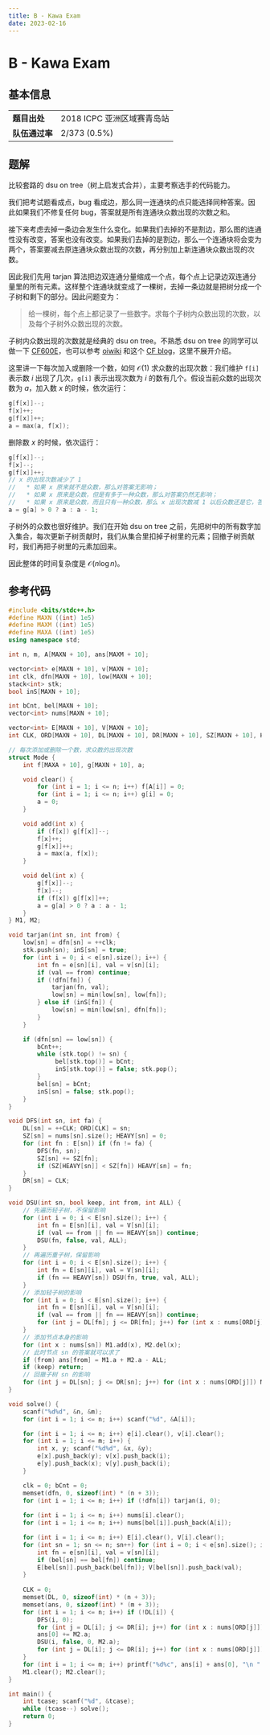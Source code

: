 ```yaml
---
title: B - Kawa Exam
date: 2023-02-16
---
```


# B - Kawa Exam

## 基本信息

<table>
<tr>
<td><b>题目出处</b></td><td>2018 ICPC 亚洲区域赛青岛站</td>
</tr>
<tr>
<td><b>队伍通过率</b></td><td>2/373 (0.5%)</td>
</tr>
</table>

## 题解

比较套路的 dsu on tree（树上启发式合并），主要考察选手的代码能力。

我们把考试题看成点，bug 看成边，那么同一连通块的点只能选择同种答案。因此如果我们不修复任何 bug，答案就是所有连通块众数出现的次数之和。

接下来考虑去掉一条边会发生什么变化。如果我们去掉的不是割边，那么图的连通性没有改变，答案也没有改变。如果我们去掉的是割边，那么一个连通块将会变为两个，答案要减去原连通块众数出现的次数，再分别加上新连通块众数出现的次数。

因此我们先用 tarjan 算法把边双连通分量缩成一个点，每个点上记录边双连通分量里的所有元素。这样整个连通块就变成了一棵树，去掉一条边就是把树分成一个子树和剩下的部分。因此问题变为：

> 给一棵树，每个点上都记录了一些数字。求每个子树内众数出现的次数，以及每个子树外众数出现的次数。

子树内众数出现的次数就是经典的 dsu on tree。不熟悉 dsu on tree 的同学可以做一下 [CF600E](https://codeforces.com/problemset/problem/600/E)，也可以参考 [oiwiki](https://oi-wiki.org/graph/dsu-on-tree/) 和这个 [CF blog](https://codeforces.com/blog/entry/44351)，这里不展开介绍。

这里讲一下每次加入或删除一个数，如何 $\mathcal{O}(1)$ 求众数的出现次数：我们维护 `f[i]` 表示数 $i$ 出现了几次，`g[i]` 表示出现次数为 $i$ 的数有几个。假设当前众数的出现次数为 $a$，加入数 $x$ 的时候，依次运行：
```c++
g[f[x]]--;
f[x]++;
g[f[x]]++;
a = max(a, f[x]);
```

删除数 $x$ 的时候，依次运行：
```c++
g[f[x]]--;
f[x]--;
g[f[x]]++;
// x 的出现次数减少了 1
//   * 如果 x 原来就不是众数，那么对答案无影响；
//   * 如果 x 原来是众数，但是有多于一种众数，那么对答案仍然无影响；
//   * 如果 x 原来是众数，而且只有一种众数，那么 x 出现次数减 1 以后众数还是它，答案比原来减少 1。
a = g[a] > 0 ? a : a - 1;
```

子树外的众数也很好维护。我们在开始 dsu on tree 之前，先把树中的所有数字加入集合，每次更新子树贡献时，我们从集合里扣掉子树里的元素；回撤子树贡献时，我们再把子树里的元素加回来。

因此整体的时间复杂度是 $\mathcal{O}(n\log n)$。


## 参考代码

```c++ linenums="1"
#include <bits/stdc++.h>
#define MAXN ((int) 1e5)
#define MAXM ((int) 1e5)
#define MAXA ((int) 1e5)
using namespace std;

int n, m, A[MAXN + 10], ans[MAXM + 10];

vector<int> e[MAXN + 10], v[MAXN + 10];
int clk, dfn[MAXN + 10], low[MAXN + 10];
stack<int> stk;
bool inS[MAXN + 10];

int bCnt, bel[MAXN + 10];
vector<int> nums[MAXN + 10];

vector<int> E[MAXN + 10], V[MAXN + 10];
int CLK, ORD[MAXN + 10], DL[MAXN + 10], DR[MAXN + 10], SZ[MAXN + 10], HEAVY[MAXN + 10];

// 每次添加或删除一个数，求众数的出现次数
struct Mode {
    int f[MAXA + 10], g[MAXN + 10], a;

    void clear() {
        for (int i = 1; i <= n; i++) f[A[i]] = 0;
        for (int i = 1; i <= n; i++) g[i] = 0;
        a = 0;
    }

    void add(int x) {
        if (f[x]) g[f[x]]--;
        f[x]++;
        g[f[x]]++;
        a = max(a, f[x]);
    }

    void del(int x) {
        g[f[x]]--;
        f[x]--;
        if (f[x]) g[f[x]]++;
        a = g[a] > 0 ? a : a - 1;
    }
} M1, M2;

void tarjan(int sn, int from) {
    low[sn] = dfn[sn] = ++clk;
    stk.push(sn); inS[sn] = true;
    for (int i = 0; i < e[sn].size(); i++) {
        int fn = e[sn][i], val = v[sn][i];
        if (val == from) continue;
        if (!dfn[fn]) {
            tarjan(fn, val);
            low[sn] = min(low[sn], low[fn]);
        } else if (inS[fn]) {
            low[sn] = min(low[sn], dfn[fn]);
        }
    }

    if (dfn[sn] == low[sn]) {
        bCnt++;
        while (stk.top() != sn) {
             bel[stk.top()] = bCnt;
             inS[stk.top()] = false; stk.pop();
        }
        bel[sn] = bCnt;
        inS[sn] = false; stk.pop();
    }
}

void DFS(int sn, int fa) {
    DL[sn] = ++CLK; ORD[CLK] = sn;
    SZ[sn] = nums[sn].size(); HEAVY[sn] = 0;
    for (int fn : E[sn]) if (fn != fa) {
        DFS(fn, sn);
        SZ[sn] += SZ[fn];
        if (SZ[HEAVY[sn]] < SZ[fn]) HEAVY[sn] = fn;
    }
    DR[sn] = CLK;
}

void DSU(int sn, bool keep, int from, int ALL) {
    // 先遍历轻子树，不保留影响
    for (int i = 0; i < E[sn].size(); i++) {
        int fn = E[sn][i], val = V[sn][i];
        if (val == from || fn == HEAVY[sn]) continue;
        DSU(fn, false, val, ALL);
    }
    // 再遍历重子树，保留影响
    for (int i = 0; i < E[sn].size(); i++) {
        int fn = E[sn][i], val = V[sn][i];
        if (fn == HEAVY[sn]) DSU(fn, true, val, ALL);
    }
    // 添加轻子树的影响
    for (int i = 0; i < E[sn].size(); i++) {
        int fn = E[sn][i], val = V[sn][i];
        if (val == from || fn == HEAVY[sn]) continue;
        for (int j = DL[fn]; j <= DR[fn]; j++) for (int x : nums[ORD[j]]) M1.add(x), M2.del(x);
    }
    // 添加节点本身的影响
    for (int x : nums[sn]) M1.add(x), M2.del(x);
    // 此时节点 sn 的答案就可以求了
    if (from) ans[from] = M1.a + M2.a - ALL;
    if (keep) return;
    // 回撤子树 sn 的影响
    for (int j = DL[sn]; j <= DR[sn]; j++) for (int x : nums[ORD[j]]) M1.del(x), M2.add(x);
}

void solve() {
    scanf("%d%d", &n, &m);
    for (int i = 1; i <= n; i++) scanf("%d", &A[i]);

    for (int i = 1; i <= n; i++) e[i].clear(), v[i].clear();
    for (int i = 1; i <= m; i++) {
        int x, y; scanf("%d%d", &x, &y);
        e[x].push_back(y); v[x].push_back(i);
        e[y].push_back(x); v[y].push_back(i);
    }

    clk = 0; bCnt = 0;
    memset(dfn, 0, sizeof(int) * (n + 3));
    for (int i = 1; i <= n; i++) if (!dfn[i]) tarjan(i, 0);
    
    for (int i = 1; i <= n; i++) nums[i].clear();
    for (int i = 1; i <= n; i++) nums[bel[i]].push_back(A[i]);

    for (int i = 1; i <= n; i++) E[i].clear(), V[i].clear();
    for (int sn = 1; sn <= n; sn++) for (int i = 0; i < e[sn].size(); i++) {
        int fn = e[sn][i], val = v[sn][i];
        if (bel[sn] == bel[fn]) continue;
        E[bel[sn]].push_back(bel[fn]); V[bel[sn]].push_back(val);
    }
    
    CLK = 0;
    memset(DL, 0, sizeof(int) * (n + 3));
    memset(ans, 0, sizeof(int) * (m + 3));
    for (int i = 1; i <= n; i++) if (!DL[i]) {
        DFS(i, 0);
        for (int j = DL[i]; j <= DR[i]; j++) for (int x : nums[ORD[j]]) M2.add(x);
        ans[0] += M2.a;
        DSU(i, false, 0, M2.a);
        for (int j = DL[i]; j <= DR[i]; j++) for (int x : nums[ORD[j]]) M2.del(x);
    }
    for (int i = 1; i <= m; i++) printf("%d%c", ans[i] + ans[0], "\n "[i < m]);
    M1.clear(); M2.clear();
}

int main() {
    int tcase; scanf("%d", &tcase);
    while (tcase--) solve();
    return 0;
}
```
